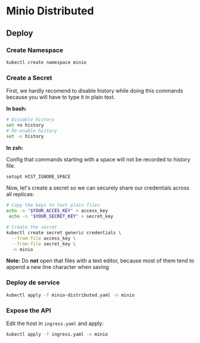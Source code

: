 # Minio Distributed

## Deploy

### Create Namespace

```sh
kubectl create namespace minio
```

### Create a Secret

First, we hardly recomend to disable history while doing this commands because you will have to type it in plain text.

**In bash:**

```sh
# Dissable history
set +o history
# Re-enable history
set -o history
```

**In zsh:**

Config that commands starting with a space will not be recorded to history file.

```sh
setopt HIST_IGNORE_SPACE
```

Now, let's create a secret so we can securely share our credentials across all replicas:

```sh
# Copy the keys to text plain files
echo -n "$YOUR_ACCES_KEY" > access_key
 echo -n "$YOUR_SECRET_KEY" > secret_key

# Create the secret
kubectl create secret generic credentials \
  --from-file access_key \
  --from-file secret_key \
  -n minio
```

**Note:** Do **not** open that files with a text editor, because most of them tend to append a new line character when saving

### Deploy de service

```sh
kubectl apply -f minio-distributed.yaml -n minio
```

### Expose the API

Edit the host in `ingress.yaml` and apply:

```sh
kubectl apply -f ingress.yaml -n minio
```

